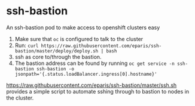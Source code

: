 # ssh-bastion
An ssh-bastion pod to make access to openshift clusters easy

1. Make sure that `oc` is configured to talk to the cluster
1. Run: `curl https://raw.githubusercontent.com/eparis/ssh-bastion/master/deploy/deploy.sh | bash`
1. ssh as core to/through the bastion.
1. The bastion address can be found by running `oc get service -n ssh-bastion ssh-bastion -o jsonpath='{.status.loadBalancer.ingress[0].hostname}'`

https://raw.githubusercontent.com/eparis/ssh-bastion/master/ssh.sh provides a simple script to automate sshing through to bastion to nodes in the cluster.
